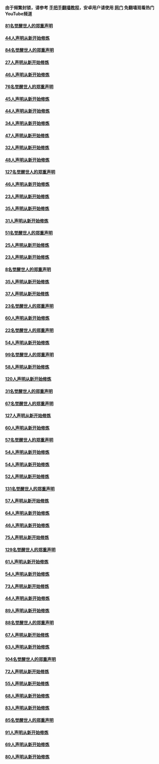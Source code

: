 #### 由于频繁封锁，请参考 [手把手翻墙教程](https://github.com/gfw-breaker/guides/wiki/)，安卓用户请使用 [网门](https://github.com/gfw-breaker/nogfw/blob/master/dl.md?t=03041900) 免翻墙观看热门YouTube频道 

#### [81名觉醒世人的郑重声明](../pages/91/421656.md?t=03041900) 

#### [44人声明从新开始修炼](../pages/91/421544.md?t=03041900) 

#### [84名觉醒世人的郑重声明](../pages/91/421543.md?t=03041900) 

#### [27人声明从新开始修炼](../pages/91/421465.md?t=03041900) 

#### [46人声明从新开始修炼](../pages/91/421454.md?t=03041900) 

#### [76名觉醒世人的郑重声明](../pages/91/421453.md?t=03041900) 

#### [45人声明从新开始修炼](../pages/91/421452.md?t=03041900) 

#### [44人声明从新开始修炼](../pages/91/421422.md?t=03041900) 

#### [34人声明从新开始修炼](../pages/91/421322.md?t=03041900) 

#### [47人声明从新开始修炼](../pages/91/421264.md?t=03041900) 

#### [32人声明从新开始修炼](../pages/91/421225.md?t=03041900) 

#### [48人声明从新开始修炼](../pages/91/421202.md?t=03041900) 

#### [127名觉醒世人的郑重声明](../pages/91/421224.md?t=03041900) 

#### [46人声明从新开始修炼](../pages/91/421203.md?t=03041900) 

#### [23人声明从新开始修炼](../pages/91/421138.md?t=03041900) 

#### [35人声明从新开始修炼](../pages/91/421122.md?t=03041900) 

#### [31人声明从新开始修炼](../pages/91/421081.md?t=03041900) 

#### [51名觉醒世人的郑重声明](../pages/91/421080.md?t=03041900) 

#### [25人声明从新开始修炼](../pages/91/421020.md?t=03041900) 

#### [23人声明从新开始修炼](../pages/91/420884.md?t=03041900) 

#### [8名觉醒世人的郑重声明](../pages/91/420883.md?t=03041900) 

#### [35人声明从新开始修炼](../pages/91/420809.md?t=03041900) 

#### [37人声明从新开始修炼](../pages/91/420766.md?t=03041900) 

#### [23名觉醒世人的郑重声明](../pages/91/420765.md?t=03041900) 

#### [60人声明从新开始修炼](../pages/91/420727.md?t=03041900) 

#### [22名觉醒世人的郑重声明](../pages/91/420726.md?t=03041900) 

#### [54人声明从新开始修炼](../pages/91/420529.md?t=03041900) 

#### [99名觉醒世人的郑重声明](../pages/91/420528.md?t=03041900) 

#### [58人声明从新开始修炼](../pages/91/420198.md?t=03041900) 

#### [120人声明从新开始修炼](../pages/91/420141.md?t=03041900) 

#### [31名觉醒世人的郑重声明](../pages/91/420197.md?t=03041900) 

#### [67名觉醒世人的郑重声明](../pages/91/420140.md?t=03041900) 

#### [127人声明从新开始修炼](../pages/91/420082.md?t=03041900) 

#### [60人声明从新开始修炼](../pages/91/420081.md?t=03041900) 

#### [57名觉醒世人的郑重声明](../pages/91/420080.md?t=03041900) 

#### [54人声明从新开始修炼](../pages/91/419533.md?t=03041900) 

#### [54人声明从新开始修炼](../pages/91/419532.md?t=03041900) 

#### [52人声明从新开始修炼](../pages/91/419531.md?t=03041900) 

#### [131名觉醒世人的郑重声明](../pages/91/419530.md?t=03041900) 

#### [57人声明从新开始修炼](../pages/91/419430.md?t=03041900) 

#### [64人声明从新开始修炼](../pages/91/419429.md?t=03041900) 

#### [46人声明从新开始修炼](../pages/91/419428.md?t=03041900) 

#### [75人声明从新开始修炼](../pages/91/419427.md?t=03041900) 

#### [129名觉醒世人的郑重声明](../pages/91/419426.md?t=03041900) 

#### [61人声明从新开始修炼](../pages/91/419198.md?t=03041900) 

#### [54人声明从新开始修炼](../pages/91/419197.md?t=03041900) 

#### [73人声明从新开始修炼](../pages/91/419196.md?t=03041900) 

#### [44人声明从新开始修炼](../pages/91/419075.md?t=03041900) 

#### [89人声明从新开始修炼](../pages/91/419074.md?t=03041900) 

#### [88名觉醒世人的郑重声明](../pages/91/419195.md?t=03041900) 

#### [67人声明从新开始修炼](../pages/91/419073.md?t=03041900) 

#### [63人声明从新开始修炼](../pages/91/419072.md?t=03041900) 

#### [104名觉醒世人的郑重声明](../pages/91/419071.md?t=03041900) 

#### [72人声明从新开始修炼](../pages/91/418902.md?t=03041900) 

#### [55人声明从新开始修炼](../pages/91/418901.md?t=03041900) 

#### [68人声明从新开始修炼](../pages/91/418900.md?t=03041900) 

#### [83人声明从新开始修炼](../pages/91/418757.md?t=03041900) 

#### [85名觉醒世人的郑重声明](../pages/91/418899.md?t=03041900) 

#### [91人声明从新开始修炼](../pages/91/418756.md?t=03041900) 

#### [69人声明从新开始修炼](../pages/91/418755.md?t=03041900) 

#### [80人声明从新开始修炼](../pages/91/418754.md?t=03041900) 

